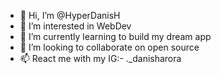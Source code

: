 - 👋 Hi, I’m @HyperDanisH
- 👀 I’m interested in WebDev
- 🌱 I’m currently learning to build my dream app
- 💞️ I’m looking to collaborate on open source
- 📫 React me with my IG:- ._danisharora

<!---
HyperDanisH/HyperDanisH is a ✨ special ✨ repository because its `README.md` (this file) appears on your GitHub profile.
You can click the Preview link to take a look at your changes.
--->
